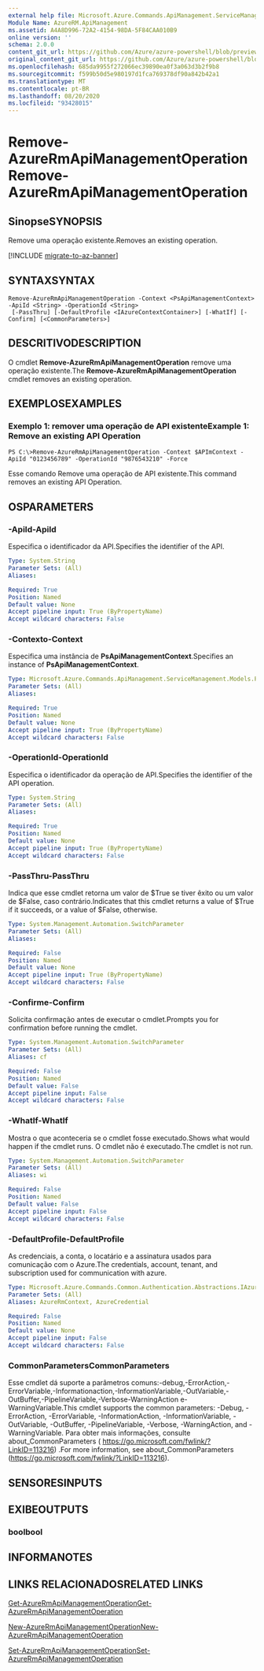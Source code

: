 ```yaml
---
external help file: Microsoft.Azure.Commands.ApiManagement.ServiceManagement.dll-Help.xml
Module Name: AzureRM.ApiManagement
ms.assetid: A4A8D996-72A2-4154-98DA-5F84CAA010B9
online version: ''
schema: 2.0.0
content_git_url: https://github.com/Azure/azure-powershell/blob/preview/src/ResourceManager/ApiManagement/Commands.ApiManagement/help/Remove-AzureRmApiManagementOperation.md
original_content_git_url: https://github.com/Azure/azure-powershell/blob/preview/src/ResourceManager/ApiManagement/Commands.ApiManagement/help/Remove-AzureRmApiManagementOperation.md
ms.openlocfilehash: 685da9955f272066ec39890ea0f3a063d3b2f9b8
ms.sourcegitcommit: f599b50d5e980197d1fca769378df90a842b42a1
ms.translationtype: MT
ms.contentlocale: pt-BR
ms.lasthandoff: 08/20/2020
ms.locfileid: "93428015"
---
```

# <span data-ttu-id="c30a7-101">Remove-AzureRmApiManagementOperation</span><span class="sxs-lookup"><span data-stu-id="c30a7-101">Remove-AzureRmApiManagementOperation</span></span>

## <span data-ttu-id="c30a7-102">Sinopse</span><span class="sxs-lookup"><span data-stu-id="c30a7-102">SYNOPSIS</span></span>
<span data-ttu-id="c30a7-103">Remove uma operação existente.</span><span class="sxs-lookup"><span data-stu-id="c30a7-103">Removes an existing operation.</span></span>

[!INCLUDE [migrate-to-az-banner](../../includes/migrate-to-az-banner.md)]

## <span data-ttu-id="c30a7-104">SYNTAX</span><span class="sxs-lookup"><span data-stu-id="c30a7-104">SYNTAX</span></span>

```
Remove-AzureRmApiManagementOperation -Context <PsApiManagementContext> -ApiId <String> -OperationId <String>
 [-PassThru] [-DefaultProfile <IAzureContextContainer>] [-WhatIf] [-Confirm] [<CommonParameters>]
```

## <span data-ttu-id="c30a7-105">DESCRITIVO</span><span class="sxs-lookup"><span data-stu-id="c30a7-105">DESCRIPTION</span></span>
<span data-ttu-id="c30a7-106">O cmdlet **Remove-AzureRmApiManagementOperation** remove uma operação existente.</span><span class="sxs-lookup"><span data-stu-id="c30a7-106">The **Remove-AzureRmApiManagementOperation** cmdlet removes an existing operation.</span></span>

## <span data-ttu-id="c30a7-107">EXEMPLOS</span><span class="sxs-lookup"><span data-stu-id="c30a7-107">EXAMPLES</span></span>

### <span data-ttu-id="c30a7-108">Exemplo 1: remover uma operação de API existente</span><span class="sxs-lookup"><span data-stu-id="c30a7-108">Example 1: Remove an existing API Operation</span></span>
```
PS C:\>Remove-AzureRmApiManagementOperation -Context $APImContext -ApiId "0123456789" -OperationId "9876543210" -Force
```

<span data-ttu-id="c30a7-109">Esse comando Remove uma operação de API existente.</span><span class="sxs-lookup"><span data-stu-id="c30a7-109">This command removes an existing API Operation.</span></span>

## <span data-ttu-id="c30a7-110">OS</span><span class="sxs-lookup"><span data-stu-id="c30a7-110">PARAMETERS</span></span>

### <span data-ttu-id="c30a7-111">-ApiId</span><span class="sxs-lookup"><span data-stu-id="c30a7-111">-ApiId</span></span>
<span data-ttu-id="c30a7-112">Especifica o identificador da API.</span><span class="sxs-lookup"><span data-stu-id="c30a7-112">Specifies the identifier of the API.</span></span>

```yaml
Type: System.String
Parameter Sets: (All)
Aliases: 

Required: True
Position: Named
Default value: None
Accept pipeline input: True (ByPropertyName)
Accept wildcard characters: False
```

### <span data-ttu-id="c30a7-113">-Contexto</span><span class="sxs-lookup"><span data-stu-id="c30a7-113">-Context</span></span>
<span data-ttu-id="c30a7-114">Especifica uma instância de **PsApiManagementContext**.</span><span class="sxs-lookup"><span data-stu-id="c30a7-114">Specifies an instance of **PsApiManagementContext**.</span></span>

```yaml
Type: Microsoft.Azure.Commands.ApiManagement.ServiceManagement.Models.PsApiManagementContext
Parameter Sets: (All)
Aliases: 

Required: True
Position: Named
Default value: None
Accept pipeline input: True (ByPropertyName)
Accept wildcard characters: False
```

### <span data-ttu-id="c30a7-115">-OperationId</span><span class="sxs-lookup"><span data-stu-id="c30a7-115">-OperationId</span></span>
<span data-ttu-id="c30a7-116">Especifica o identificador da operação de API.</span><span class="sxs-lookup"><span data-stu-id="c30a7-116">Specifies the identifier of the API operation.</span></span>

```yaml
Type: System.String
Parameter Sets: (All)
Aliases: 

Required: True
Position: Named
Default value: None
Accept pipeline input: True (ByPropertyName)
Accept wildcard characters: False
```

### <span data-ttu-id="c30a7-117">-PassThru</span><span class="sxs-lookup"><span data-stu-id="c30a7-117">-PassThru</span></span>
<span data-ttu-id="c30a7-118">Indica que esse cmdlet retorna um valor de $True se tiver êxito ou um valor de $False, caso contrário.</span><span class="sxs-lookup"><span data-stu-id="c30a7-118">Indicates that this cmdlet returns a value of $True if it succeeds, or a value of $False, otherwise.</span></span>

```yaml
Type: System.Management.Automation.SwitchParameter
Parameter Sets: (All)
Aliases: 

Required: False
Position: Named
Default value: None
Accept pipeline input: True (ByPropertyName)
Accept wildcard characters: False
```

### <span data-ttu-id="c30a7-119">-Confirme</span><span class="sxs-lookup"><span data-stu-id="c30a7-119">-Confirm</span></span>
<span data-ttu-id="c30a7-120">Solicita confirmação antes de executar o cmdlet.</span><span class="sxs-lookup"><span data-stu-id="c30a7-120">Prompts you for confirmation before running the cmdlet.</span></span>

```yaml
Type: System.Management.Automation.SwitchParameter
Parameter Sets: (All)
Aliases: cf

Required: False
Position: Named
Default value: False
Accept pipeline input: False
Accept wildcard characters: False
```

### <span data-ttu-id="c30a7-121">-WhatIf</span><span class="sxs-lookup"><span data-stu-id="c30a7-121">-WhatIf</span></span>
<span data-ttu-id="c30a7-122">Mostra o que aconteceria se o cmdlet fosse executado.</span><span class="sxs-lookup"><span data-stu-id="c30a7-122">Shows what would happen if the cmdlet runs.</span></span>
<span data-ttu-id="c30a7-123">O cmdlet não é executado.</span><span class="sxs-lookup"><span data-stu-id="c30a7-123">The cmdlet is not run.</span></span>

```yaml
Type: System.Management.Automation.SwitchParameter
Parameter Sets: (All)
Aliases: wi

Required: False
Position: Named
Default value: False
Accept pipeline input: False
Accept wildcard characters: False
```

### <span data-ttu-id="c30a7-124">-DefaultProfile</span><span class="sxs-lookup"><span data-stu-id="c30a7-124">-DefaultProfile</span></span>
<span data-ttu-id="c30a7-125">As credenciais, a conta, o locatário e a assinatura usados para comunicação com o Azure.</span><span class="sxs-lookup"><span data-stu-id="c30a7-125">The credentials, account, tenant, and subscription used for communication with azure.</span></span>

```yaml
Type: Microsoft.Azure.Commands.Common.Authentication.Abstractions.IAzureContextContainer
Parameter Sets: (All)
Aliases: AzureRmContext, AzureCredential

Required: False
Position: Named
Default value: None
Accept pipeline input: False
Accept wildcard characters: False
```

### <span data-ttu-id="c30a7-126">CommonParameters</span><span class="sxs-lookup"><span data-stu-id="c30a7-126">CommonParameters</span></span>
<span data-ttu-id="c30a7-127">Esse cmdlet dá suporte a parâmetros comuns:-debug,-ErrorAction,-ErrorVariable,-Informationaction,-InformationVariable,-OutVariable,-OutBuffer,-PipelineVariable,-Verbose-WarningAction e-WarningVariable.</span><span class="sxs-lookup"><span data-stu-id="c30a7-127">This cmdlet supports the common parameters: -Debug, -ErrorAction, -ErrorVariable, -InformationAction, -InformationVariable, -OutVariable, -OutBuffer, -PipelineVariable, -Verbose, -WarningAction, and -WarningVariable.</span></span> <span data-ttu-id="c30a7-128">Para obter mais informações, consulte about_CommonParameters ( https://go.microsoft.com/fwlink/?LinkID=113216) .</span><span class="sxs-lookup"><span data-stu-id="c30a7-128">For more information, see about_CommonParameters (https://go.microsoft.com/fwlink/?LinkID=113216).</span></span>

## <span data-ttu-id="c30a7-129">SENSORES</span><span class="sxs-lookup"><span data-stu-id="c30a7-129">INPUTS</span></span>

## <span data-ttu-id="c30a7-130">EXIBE</span><span class="sxs-lookup"><span data-stu-id="c30a7-130">OUTPUTS</span></span>

### <span data-ttu-id="c30a7-131">bool</span><span class="sxs-lookup"><span data-stu-id="c30a7-131">bool</span></span>

## <span data-ttu-id="c30a7-132">INFORMA</span><span class="sxs-lookup"><span data-stu-id="c30a7-132">NOTES</span></span>

## <span data-ttu-id="c30a7-133">LINKS RELACIONADOS</span><span class="sxs-lookup"><span data-stu-id="c30a7-133">RELATED LINKS</span></span>

[<span data-ttu-id="c30a7-134">Get-AzureRmApiManagementOperation</span><span class="sxs-lookup"><span data-stu-id="c30a7-134">Get-AzureRmApiManagementOperation</span></span>](./Get-AzureRmApiManagementOperation.md)

[<span data-ttu-id="c30a7-135">New-AzureRmApiManagementOperation</span><span class="sxs-lookup"><span data-stu-id="c30a7-135">New-AzureRmApiManagementOperation</span></span>](./New-AzureRmApiManagementOperation.md)

[<span data-ttu-id="c30a7-136">Set-AzureRmApiManagementOperation</span><span class="sxs-lookup"><span data-stu-id="c30a7-136">Set-AzureRmApiManagementOperation</span></span>](./Set-AzureRmApiManagementOperation.md)


